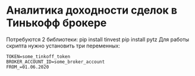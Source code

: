 # Аналитика доходности сделок в Тинькофф брокере
Потребуются 2 библиотеки:
pip install tinvest
pip install pytz
Для работы скрипта нужно установить три переменных:
```
TOKEN=some_tinkoff_token
BROKER_ACCOUNT_ID=some_broker_account
FROM_=01.06.2020
```
